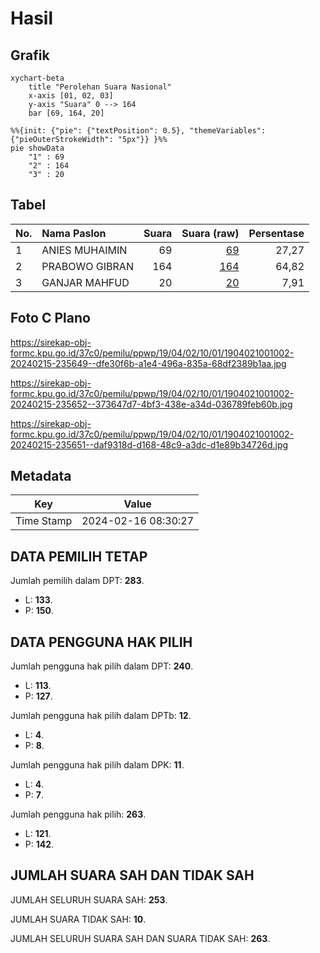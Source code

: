 # Hasil

## Grafik

```mermaid
xychart-beta
    title "Perolehan Suara Nasional"
    x-axis [01, 02, 03]
    y-axis "Suara" 0 --> 164
    bar [69, 164, 20]
```

```mermaid
%%{init: {"pie": {"textPosition": 0.5}, "themeVariables": {"pieOuterStrokeWidth": "5px"}} }%%
pie showData
    "1" : 69
    "2" : 164
    "3" : 20
```

## Tabel

| No. | Nama Paslon    | Suara | Suara (raw) | Persentase |
|:--- |:-------------- | -----:| -----------:| ----------:|
| 1   | ANIES MUHAIMIN | 69    | [69][p-1]   | 27,27      |
| 2   | PRABOWO GIBRAN | 164   | [164][p-2]  | 64,82      |
| 3   | GANJAR MAHFUD  | 20    | [20][p-3]   | 7,91       |


[p-1]: https://github.com/gigit-pemilu/pemilu-2024/blob/main/pilpres/hitung-suara/sub/19-kepulauan-bangka-belitung/sub/04-bangka-tengah/sub/02-pangkalan-baru/sub/1001-dul/sub/002-tps/sub/paslon-1.txt
[p-2]: https://github.com/gigit-pemilu/pemilu-2024/blob/main/pilpres/hitung-suara/sub/19-kepulauan-bangka-belitung/sub/04-bangka-tengah/sub/02-pangkalan-baru/sub/1001-dul/sub/002-tps/sub/paslon-2.txt
[p-3]: https://github.com/gigit-pemilu/pemilu-2024/blob/main/pilpres/hitung-suara/sub/19-kepulauan-bangka-belitung/sub/04-bangka-tengah/sub/02-pangkalan-baru/sub/1001-dul/sub/002-tps/sub/paslon-3.txt

## Foto C Plano

https://sirekap-obj-formc.kpu.go.id/37c0/pemilu/ppwp/19/04/02/10/01/1904021001002-20240215-235649--dfe30f6b-a1e4-496a-835a-68df2389b1aa.jpg

https://sirekap-obj-formc.kpu.go.id/37c0/pemilu/ppwp/19/04/02/10/01/1904021001002-20240215-235652--373647d7-4bf3-438e-a34d-036789feb60b.jpg

https://sirekap-obj-formc.kpu.go.id/37c0/pemilu/ppwp/19/04/02/10/01/1904021001002-20240215-235651--daf9318d-d168-48c9-a3dc-d1e89b34726d.jpg


## Metadata

| Key        | Value               |
| ---------- | ------------------- |
| Time Stamp | 2024-02-16 08:30:27 |


## DATA PEMILIH TETAP

Jumlah pemilih dalam DPT: **283**.
 * L: **133**.
 * P: **150**.

## DATA PENGGUNA HAK PILIH

Jumlah pengguna hak pilih dalam DPT: **240**.
 * L: **113**.
 * P: **127**.

Jumlah pengguna hak pilih dalam DPTb: **12**.
 * L: **4**.
 * P: **8**.

Jumlah pengguna hak pilih dalam DPK: **11**.
 * L: **4**.
 * P: **7**.

Jumlah pengguna hak pilih: **263**.
 * L: **121**.
 * P: **142**.

## JUMLAH SUARA SAH DAN TIDAK SAH

JUMLAH SELURUH SUARA SAH: **253**.

JUMLAH SUARA TIDAK SAH: **10**.

JUMLAH SELURUH SUARA SAH DAN SUARA TIDAK SAH: **263**.


